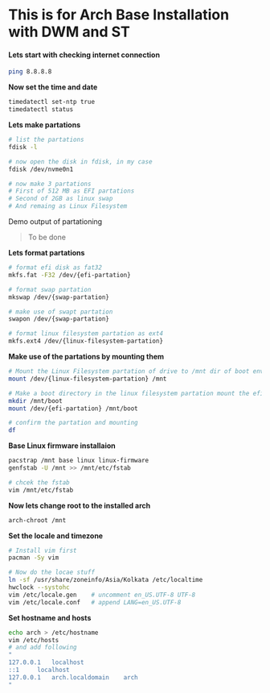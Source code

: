 # This is for Arch Base Installation with DWM and ST
#### **Lets start with checking internet connection**
```sh
ping 8.8.8.8
```
**Now set the time and date**
```sh
timedatectl set-ntp true
timedatectl status
```
**Lets make partations**
```sh
# list the partations
fdisk -l

# now open the disk in fdisk, in my case 
fdisk /dev/nvme0n1

# now make 3 partations
# First of 512 MB as EFI partations
# Second of 2GB as linux swap
# And remaing as Linux Filesystem
```
Demo output of partationing
> To be done

**Lets format partations**
```sh
# format efi disk as fat32
mkfs.fat -F32 /dev/{efi-partation}

# format swap partation
mkswap /dev/{swap-partation}

# make use of swapt partation
swapon /dev/{swap-partation}

# format linux filesystem partation as ext4
mkfs.ext4 /dev/{linux-filesystem-partation}
```

**Make use of the partations by mounting them**
```sh
# Mount the Linux Filesystem partation of drive to /mnt dir of boot environment
mount /dev/{linux-filesystem-partation} /mnt

# Make a boot directory in the linux filesystem partation mount the efi partation in the boot dir.
mkdir /mnt/boot
mount /dev/{efi-partation} /mnt/boot

# confirm the partation and mounting
df
```

**Base Linux firmware installaion**
```sh
pacstrap /mnt base linux linux-firmware
genfstab -U /mnt >> /mnt/etc/fstab

# chcek the fstab
vim /mnt/etc/fstab
```

**Now lets change root to the installed arch**
```sh
arch-chroot /mnt
```

**Set the locale and timezone**
```sh
# Install vim first
pacman -Sy vim

# Now do the locae stuff
ln -sf /usr/share/zoneinfo/Asia/Kolkata /etc/localtime
hwclock --systohc
vim /etc/locale.gen    # uncomment en_US.UTF-8 UTF-8
vim /etc/locale.conf   # append LANG=en_US.UTF-8
```
**Set hostname and hosts**
```sh
echo arch > /etc/hostname
vim /etc/hosts
# and add following
"
127.0.0.1	localhost
::1		localhost
127.0.0.1	arch.localdomain	arch
"
